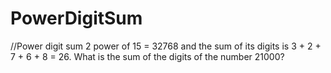 # PowerDigitSum

 //Power digit sum 
2 power of 15 = 32768 and the sum of its digits is 3 + 2 + 7 + 6 + 8 = 26. 
What is the sum of the digits of the number 21000? 

